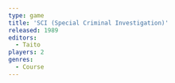 ```yaml
---
type: game
title: 'SCI (Special Criminal Investigation)'
released: 1989
editors: 
  - Taito
players: 2
genres:
  - Course
---
```

